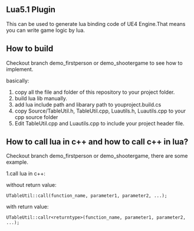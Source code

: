 
## Lua5.1 Plugin
This can be used to generate lua binding code of UE4 Engine.That means you can write game logic by lua.
## How to build
Checkout branch demo_firstperson or demo_shootergame to see how to implement.

basically:
1. copy all the file and folder of this repository to your project folder.
2. build lua lib manually.
3. add lua include path and libarary path to youproject.build.cs
4. copy Source/TableUtil.h, TableUtil.cpp, Luautils.h, Luautils.cpp to your cpp source folder
5. Edit TableUtil.cpp and Luautils.cpp to include your project header file.

## How to call lua in c++ and how to call c++ in lua?
Checkout branch demo_firstperson or demo_shootergame, there are some example.

1.call lua in c++:

without return value:

```
UTableUtil::call(function_name, parameter1, parameter2, ...);
```

with return value:

```
UTableUtil::callr<returntype>(function_name, parameter1, parameter2, ...);
```










